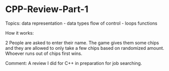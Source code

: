 # CPP-Review-Part-1

Topics: 
data representation - data types
flow of control - loops
functions

How it works:

2 People are asked to enter their name.
The game gives them some chips and they are allowed to only take a few chips based on randomized amount. Whoever runs out of chips first wins.

Comment: 
A review I did for C++ in preparation for job searching.
